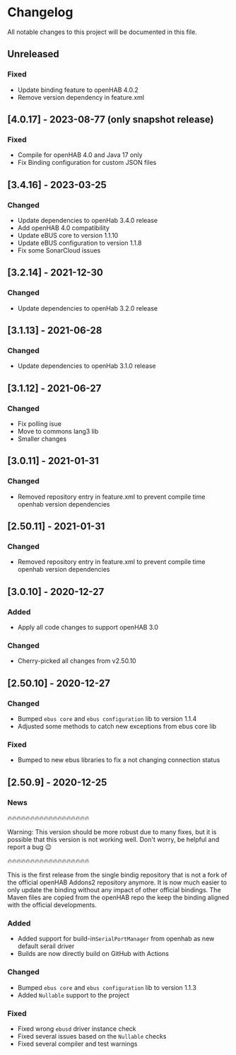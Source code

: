 # Changelog
All notable changes to this project will be documented in this file.

## Unreleased 
### Fixed
- Update binding feature to openHAB 4.0.2
- Remove version dependency in feature.xml

## [4.0.17] - 2023-08-77 (only snapshot release)
### Fixed
- Compile for openHAB 4.0 and Java 17 only
- Fix Binding configuration for custom JSON files

## [3.4.16] - 2023-03-25
### Changed
- Update dependencies to openHab 3.4.0 release
- Add openHAB 4.0 compatibility
- Update eBUS core to version 1.1.10
- Update eBUS configuration to version 1.1.8
- Fix some SonarCloud issues

## [3.2.14] - 2021-12-30
### Changed
- Update dependencies to openHab 3.2.0 release

## [3.1.13] - 2021-06-28
### Changed
- Update dependencies to openHab 3.1.0 release

## [3.1.12] - 2021-06-27
### Changed
- Fix polling isue
- Move to commons lang3 lib
- Smaller changes

## [3.0.11] - 2021-01-31
### Changed
- Removed repository entry in feature.xml to prevent compile time openhab version dependencies

## [2.50.11] - 2021-01-31
### Changed
- Removed repository entry in feature.xml to prevent compile time openhab version dependencies

## [3.0.10] - 2020-12-27
### Added
- Apply all code changes to support openHAB 3.0
### Changed
- Cherry-picked all changes from v2.50.10

## [2.50.10] - 2020-12-27
### Changed
- Bumped ``ebus core`` and ``ebus configuration`` lib to version 1.1.4
- Adjusted some methods to catch new exceptions from ebus core lib

### Fixed
- Bumped to new ebus libraries to fix a not changing connection status

## [2.50.9] - 2020-12-25
### News

🔥🔥🔥🔥🔥🔥🔥🔥🔥🔥🔥🔥🔥🔥🔥🔥🔥🔥

Warning: This version should be more robust due to many fixes, but it is possible that this version is not working well. Don't worry, be helpful and report a bug 😉

🔥🔥🔥🔥🔥🔥🔥🔥🔥🔥🔥🔥🔥🔥🔥🔥🔥🔥

This is the first release from the single bindig repository that is not a fork of the official openHAB Addons2 repository anymore. It is now much easier to only update the binding without any impact of other official bindings. The Maven files are copied from the openHAB repo the keep the binding aligned with the official developments.

### Added
- Added support for build-in``SerialPortManager`` from openhab as new default serail driver
- Builds are now directly build on GitHub with Actions

### Changed
- Bumped ``ebus core`` and ``ebus configuration`` lib to version 1.1.3
- Added ``Nullable`` support to the project

### Fixed
- Fixed wrong ``ebusd`` driver instance check
- Fixed several issues based on the ``Nullable`` checks
- Fixed several compiler and test warnings